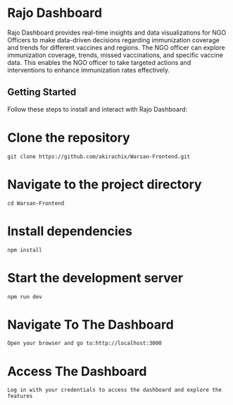 # Rajo Dashboard

Rajo Dashboard provides real-time insights and data visualizations for NGO Officers to make data-driven decisions regarding immunization coverage and trends for different vaccines and regions. The NGO officer can explore immunization coverage, trends, missed vaccinations, and specific vaccine data. This enables the NGO officer to take targeted actions and interventions to enhance immunization rates effectively.


## Getting Started

Follow these steps to install and interact with Rajo Dashboard:


# Clone the repository
`git clone https://github.com/akirachix/Warsan-Frontend.git`

# Navigate to the project directory
`cd Warsan-Frontend`

# Install dependencies
`npm install`

# Start the development server
`npm run dev`

# Navigate To The Dashboard
`Open your browser and go to:http://localhost:3000`

# Access The Dashboard
`Log in with your credentials to access the dashboard and explore the features`